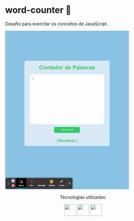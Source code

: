 # word-counter :atm:

<p align = "center">
  
  Desafio para exercitar os conceitos de JavaScript.
    
  <img width= "400" src="assets/gif-resultado.gif">
</p>

<div align = "center">
  <p>Técnologias utilizadas:</p>
  <img src="https://cdn.jsdelivr.net/gh/devicons/devicon/icons/javascript/javascript-original.svg" width="38" height="38"/>
  <img src="https://cdn.jsdelivr.net/gh/devicons/devicon/icons/html5/html5-original.svg" width="38" height="38"/>
  <img src="https://cdn.jsdelivr.net/gh/devicons/devicon/icons/css3/css3-original.svg" width="38" height="38"/>
</div>
